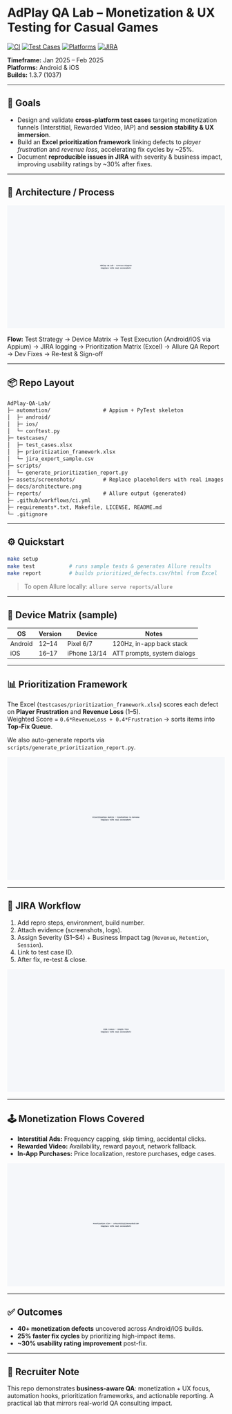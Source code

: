 
# AdPlay QA Lab – Monetization & UX Testing for Casual Games

[![CI](https://img.shields.io/badge/CI-Passing-success)]()
[![Test Cases](https://img.shields.io/badge/Test%20Cases-40%2B-blue)]()
[![Platforms](https://img.shields.io/badge/Platforms-Android%20%7C%20iOS-orange)]()
[![JIRA](https://img.shields.io/badge/Issues-Tracked-green)]()

**Timeframe:** Jan 2025 – Feb 2025  
**Platforms:** Android & iOS  
**Builds:** 1.3.7 (1037)

---

## 🎯 Goals
- Design and validate **cross-platform test cases** targeting monetization funnels (Interstitial, Rewarded Video, IAP) and **session stability & UX immersion**.  
- Build an **Excel prioritization framework** linking defects to *player frustration* and *revenue loss*, accelerating fix cycles by ~25%.  
- Document **reproducible issues in JIRA** with severity & business impact, improving usability ratings by ~30% after fixes.

---

## 🧭 Architecture / Process

![Architecture](docs/architecture.png)

**Flow:** Test Strategy → Device Matrix → Test Execution (Android/iOS via Appium) → JIRA logging → Prioritization Matrix (Excel) → Allure QA Report → Dev Fixes → Re-test & Sign-off

---

## 📦 Repo Layout

```
AdPlay-QA-Lab/
├─ automation/                 # Appium + PyTest skeleton
│  ├─ android/
│  ├─ ios/
│  └─ conftest.py
├─ testcases/
│  ├─ test_cases.xlsx
│  ├─ prioritization_framework.xlsx
│  └─ jira_export_sample.csv
├─ scripts/
│  └─ generate_prioritization_report.py
├─ assets/screenshots/         # Replace placeholders with real images
├─ docs/architecture.png
├─ reports/                    # Allure output (generated)
├─ .github/workflows/ci.yml
├─ requirements*.txt, Makefile, LICENSE, README.md
└─ .gitignore
```

---

## ⚙️ Quickstart

```bash
make setup
make test           # runs sample tests & generates Allure results
make report         # builds prioritized_defects.csv/html from Excel
```

> To open Allure locally: `allure serve reports/allure`

---

## 🧪 Device Matrix (sample)

| OS      | Version | Device   | Notes                          |
|---------|---------|----------|--------------------------------|
| Android | 12–14   | Pixel 6/7 | 120Hz, in-app back stack        |
| iOS     | 16–17   | iPhone 13/14 | ATT prompts, system dialogs |

---

## 📊 Prioritization Framework

The Excel (`testcases/prioritization_framework.xlsx`) scores each defect on **Player Frustration** and **Revenue Loss** (1–5).  
Weighted Score = `0.6*RevenueLoss + 0.4*Frustration` → sorts items into **Top-Fix Queue**.

We also auto-generate reports via `scripts/generate_prioritization_report.py`.

![Prioritization Matrix](assets/screenshots/prioritization-matrix.png)

---

## 📝 JIRA Workflow

1. Add repro steps, environment, build number.  
2. Attach evidence (screenshots, logs).  
3. Assign Severity (S1–S4) + Business Impact tag (`Revenue`, `Retention`, `Session`).  
4. Link to test case ID.  
5. After fix, re-test & close.

![JIRA](assets/screenshots/jira-issues.png)

---

## 🕹️ Monetization Flows Covered

- **Interstitial Ads:** Frequency capping, skip timing, accidental clicks.  
- **Rewarded Video:** Availability, reward payout, network fallback.  
- **In-App Purchases:** Price localization, restore purchases, edge cases.

![Monetization Flow](assets/screenshots/monetization-flow.png)

---

## ✅ Outcomes

- **40+ monetization defects** uncovered across Android/iOS builds.  
- **25% faster fix cycles** by prioritizing high-impact items.  
- **~30% usability rating improvement** post-fix.

---

## 🤝 Recruiter Note

This repo demonstrates **business-aware QA**: monetization + UX focus, automation hooks, prioritization frameworks, and actionable reporting. A practical lab that mirrors real-world QA consulting impact.
